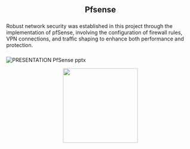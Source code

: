 <h2 align="center">Pfsense</h2>

###

<p align="left">Robust network security was established in this project through the implementation of pfSense, involving the configuration of firewall rules, VPN connections, and traffic shaping to enhance both performance and protection.</p>

###



![PRESENTATION  PfSense pptx](https://github.com/othmanetaybi/PFE-PfSense-16-11-2022-/assets/82034036/94d48e3c-17e2-4b43-a77e-1293b9033fd4)



<div align="center">
  <img height="200" src="https://user.oc-static.com/upload/2018/07/08/15310395409983_GNS3%20firewall.PNG"/>
</div>

###
